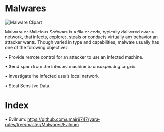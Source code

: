 # Malwares
![Malware Clipart](https://community.secarmy.org/wp-content/uploads/2020/03/evasivemalware.png)

Malware or Malicious Software is a file or code, typically delivered over a network, that infects, explores, steals or conducts virtually any behavior an attacker wants. Though varied in type and capabilities, malware usually has one of the following objectives:

   • Provide remote control for an attacker to use an infected machine.
    
   • Send spam from the infected machine to unsuspecting targets.
    
   • Investigate the infected user’s local network.
    
   • Steal Sensitive Data.

# Index

• Evilnum: https://github.com/umair9747/yara-rules/tree/master/Malwares/Evilnum
